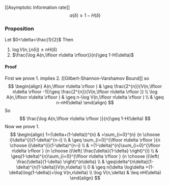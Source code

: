 [[Asymptotic Information rate]]
$$
\alpha(\delta)\geq 1-H(\delta)
$$
### Proposition
Let $0<\delta<\frac{1}{2}$
Then
1. $\log V(n,\lfloor n\delta \rfloor)\leq nH(\delta)$
2. $\frac{\log A(n,\lfloor n\delta \rfloor)}{n}\geq 1-H(\delta)$
#### Proof
First we prove 1. implies 2. 
[[Gilbert-Shannon-Varshamov Bound]] so
$$
\begin{align}
A(n,\lfloor n\delta \rfloor ) & \geq \frac{2^{n}}{V(n,\lfloor n\delta \rfloor -1)}\geq \frac{2^{n}}{V(n,\lfloor n\delta \rfloor )} \\
\log A(n,\lfloor n\delta \rfloor ) & \geq n-\log V(n,\lfloor n\delta  \rfloor ) \\
 & \geq n-nH(\delta)
\end{align}
$$
So
$$
\frac{\log A(n,\lfloor n\delta \rfloor )}{n}\geq 1-H(\delta)
$$
Now we prove 1. 
$$
\begin{align}
1=(\delta+(1-\delta))^{n} & =\sum_{i=0}^{n} {n \choose i}\delta^{i}(1-\delta)^{n-i} \\
 & \geq \sum_{i=0}^{\lfloor n\delta \rfloor }{n \choose i}\delta^{i}(1-\delta)^{n-i} \\
 & =(1-\delta)^{n}\sum_{i=0}^{\lfloor n\delta \rfloor } {n \choose i}\left( \frac{\delta}{1-\delta} \right)^{i} \\
 & \geq(1-\delta)^{n}\sum_{i=0}^{\lfloor n\delta \rfloor } {n \choose i}\left( \frac{\delta}{1-\delta} \right)^{n\delta} \\
 & \geq\delta^{n\delta}(1-\delta)^{n(1-\delta)}V(n,n\delta) \\
0 & \geq n(\delta \log\delta +(1-\delta)\log(1-\delta))+\log V(n,n\delta) \\
\log V(n,\delta) & \leq nH(\delta)
\end{align}
$$
